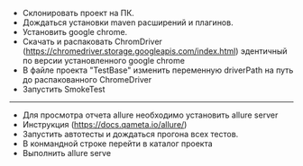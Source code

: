 - Склонировать проект на ПК.
- Дождаться установки maven расширений и плагинов.
- Установить google chrome.
- Скачать и распаковать ChromDriver (https://chromedriver.storage.googleapis.com/index.html) эдентичный по версии установленного google chrome
- В файле проекта "TestBase" изменить переменную driverPath на путь до распакованного ChromeDriver
- Запустить  SmokeTest
_____________________________________________

- Для просмотра отчета allure необходимо установить allure server
- Инструкция (https://docs.qameta.io/allure/)
- Запустить автотесты и дождаться прогона всех тестов.
- В конмандной строке перейти в каталог проекта
- Выполнить allure serve

